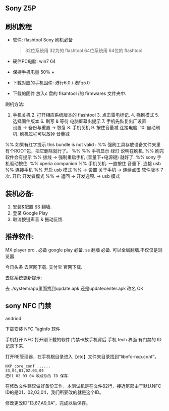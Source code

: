 ## Sony Z5P


## 刷机教程

- 软件: flashtool   Sony 刷机必备
	> 32位系统用 32为的 flashtool
	> 64位系统用 64位的 flashtool

- 硬件PC电脑:  win7 64
- 保持手机电量 50% + 
- 下载对应的手机固件: 港行6.0 / 港行5.0
- 下载的固件 放入c 盘的 flsahtool /的 firmwares  文件夹中.


刷机方法:

1. 手机关机
	2. 打开相应系统版本的 flashtool
	3. 点击雷电标记. 
	4. 强刷模式
	5. 选择固件版本
	6. 刷写 & 等待 电脑屏幕出提示
	7. 手机先恢复出厂设置  
		设置 → 备份与重置 → 恢复
	8. 手机关机
	9. 按住音量减  连接电脑.
	10. 自动刷机. 刷机过程可以放掉 音量减



%% 如果有红字提示 this bundle is not  valid :
%% 强刷工具存放设备文件夹里有个ROOT包，把它删除就行了。
%% 
%% 手机显示 绿灯  说明在刷机.
%% 刷完  软件会有提示
%% 拔线 → 强制重启手机 (音量下+电源键)  就好了.
%% sony 手机驱动按住:
%% xperia companion
%% 手机关机.  一直按住 音量下. 连接 usb 
%% 连接手机 
%% 开启 usb 模式
%% → 设置 关于手机 → 连续点击 软件版本 7次. 开启 开发者模式
%% → 返回 → 开发选项. →  usb 模式




## 装机必备:
1. 安装&配置 SS 翻墙.
2. 登录 Google Play
2. 取消按键声音 & 振动反馈.






## 推荐软件:
MX player pro .  必备
google play 必备.
ss 翻墙  必备. 可以全局翻墙.不仅仅是浏览器

今日头条  去官网下载.
支付宝   官网下载.


去除系统更新提示:

去 ./system/app里面找到update.apk 还是updatecenter.apk 改名 OK


## sony NFC 门禁

andriod 

下载安装 NFC Taginfo 软件

手机打开 NFC
打开刚下载的软件 
门禁卡放手机背后
手机 tech 界面 有门禁的 ID 记录下来.

打开RE管理器，在手机根目录进入【etc】文件夹目录找到“libnfc-nxp.conf”。

	NXP_core_conf ......
	33,04,01,02,03,04 
	把01 02 03 04 改成你的 ID 保存.


在修改文件建议做好备份工作，本测试机是在文件82行，接近尾部由于默认NFC ID的是01，02,03,04，我们所要改的就是这个ID。

修改更改ID”13,67,A9,0A”，完成以后保存。

